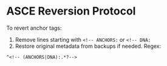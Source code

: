 # ASCE Reversion Protocol
To revert anchor tags:
1. Remove lines starting with `<!-- ANCHORS:` or `<!-- DNA:`
2. Restore original metadata from backups if needed.
Regex:
```regex
^<!-- (ANCHORS|DNA):.*?-->
```
